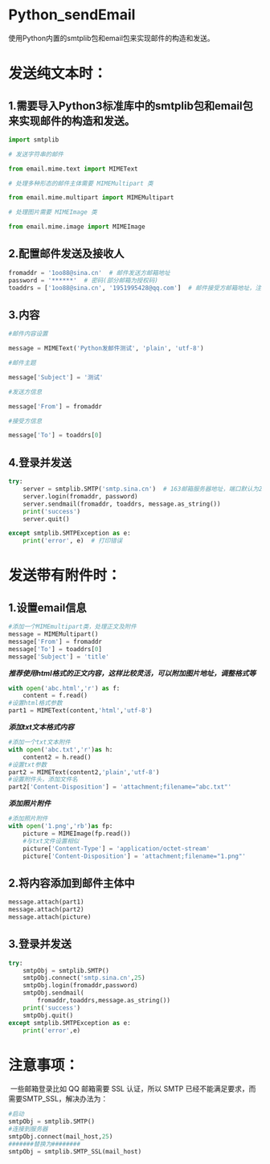 # Python_sendEmail
使用Python内置的smtplib包和email包来实现邮件的构造和发送。

# 发送纯文本时：

## 1.需要导入Python3标准库中的smtplib包和email包来实现邮件的构造和发送。

```python
import smtplib

# 发送字符串的邮件

from email.mime.text import MIMEText

# 处理多种形态的邮件主体需要 MIMEMultipart 类

from email.mime.multipart import MIMEMultipart

# 处理图片需要 MIMEImage 类

from email.mime.image import MIMEImage
```







## 2.配置邮件发送及接收人

```python
fromaddr = '1oo88@sina.cn'  # 邮件发送方邮箱地址
password = '******'  # 密码(部分邮箱为授权码)
toaddrs = ['1oo88@sina.cn', '1951995428@qq.com']  # 邮件接受方邮箱地址，注意需要[]包裹，这意味着可以写多个邮件地址群发
```







## 3.内容


```python
#邮件内容设置

message = MIMEText('Python发邮件测试', 'plain', 'utf-8')

#邮件主题

message['Subject'] = '测试'

#发送方信息

message['From'] = fromaddr

#接受方信息

message['To'] = toaddrs[0]
```







## 4.登录并发送

```python
try:
    server = smtplib.SMTP('smtp.sina.cn')  # 163邮箱服务器地址，端口默认为25
    server.login(fromaddr, password)
    server.sendmail(fromaddr, toaddrs, message.as_string())
    print('success')
    server.quit()

except smtplib.SMTPException as e:
    print('error', e)  # 打印错误
```



# 发送带有附件时：



## 1.设置email信息

```python
#添加一个MIMEmultipart类，处理正文及附件
message = MIMEMultipart()
message['From'] = fromaddr
message['To'] = toaddrs[0]
message['Subject'] = 'title'
```

***推荐使用html格式的正文内容，这样比较灵活，可以附加图片地址，调整格式等***

```python
with open('abc.html','r') as f:
    content = f.read()
#设置html格式参数
part1 = MIMEText(content,'html','utf-8')
```

***添加txt文本格式内容***

```python
#添加一个txt文本附件
with open('abc.txt','r')as h:
    content2 = h.read()
#设置txt参数
part2 = MIMEText(content2,'plain','utf-8')
#设置附件头，添加文件名
part2['Content-Disposition'] = 'attachment;filename="abc.txt"'
```

***添加照片附件***

```python
#添加照片附件
with open('1.png','rb')as fp:
    picture = MIMEImage(fp.read())
    #与txt文件设置相似
    picture['Content-Type'] = 'application/octet-stream'
    picture['Content-Disposition'] = 'attachment;filename="1.png"'
```

## 2.将内容添加到邮件主体中

```python
message.attach(part1)
message.attach(part2)
message.attach(picture)
```

## 3.登录并发送

```python
try:
    smtpObj = smtplib.SMTP()
    smtpObj.connect('smtp.sina.cn',25)
    smtpObj.login(fromaddr,password)
    smtpObj.sendmail(
        fromaddr,toaddrs,message.as_string())
    print('success')
    smtpObj.quit()
except smtplib.SMTPException as e:
    print('error',e)
```

# 注意事项：

​	一些邮箱登录比如 QQ 邮箱需要 SSL 认证，所以 SMTP 已经不能满足要求，而需要SMTP_SSL，解决办法为：

```python
#启动
smtpObj = smtplib.SMTP()
#连接到服务器
smtpObj.connect(mail_host,25)
#######替换为########
smtpObj = smtplib.SMTP_SSL(mail_host)
```

